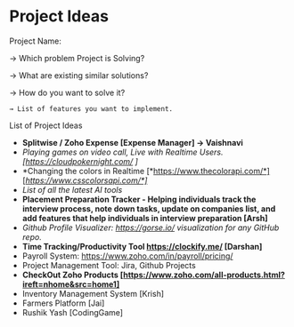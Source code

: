 # Project Ideas

Project Name: 

→ Which problem Project is Solving?

→ What are existing similar solutions?

→ How do you want to solve it? 

    → List of features you want to implement.

List of Project Ideas

- **Splitwise / Zoho Expense [Expense Manager] → Vaishnavi**
- *Playing games on video call, Live with Realtime Users. [https://cloudpokernight.com/ ]*
- *Changing the colors in Realtime [*https://www.thecolorapi.com/*] [*https://www.csscolorsapi.com/*]*
- *List of all the latest AI tools*
- **Placement Preparation Tracker - Helping individuals track the interview process, note down tasks, update on companies list, and add features that help individuals in interview preparation [Arsh]**
- *Github Profile Visualizer: https://gorse.io/ visualization for any GitHub repo.*
- **Time Tracking/Productivity Tool https://clockify.me/ [Darshan]**
- Payroll System: https://www.zoho.com/in/payroll/pricing/
- Project Management Tool: Jira, Github Projects
- **CheckOut Zoho Products [https://www.zoho.com/all-products.html?ireft=nhome&src=home1]**
- Inventory Management System [Krish]
- Farmers Platform [Jai]
- Rushik Yash [CodingGame]